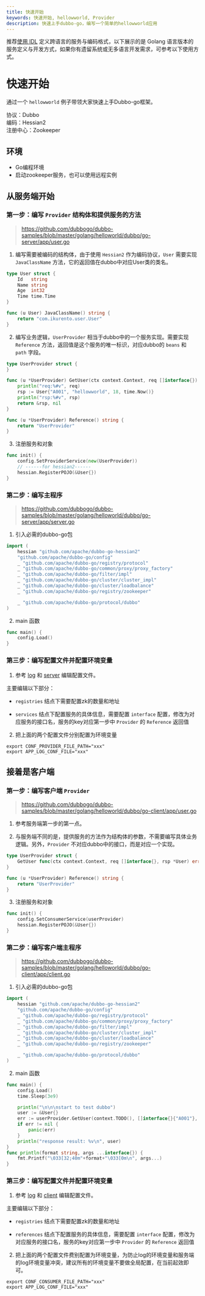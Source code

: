 ```yaml
---
title: 快速开始
keywords: 快速开始, hellowworld, Provider
description: 快速上手dubbo-go，编写一个简单的hellowworld应用
---
```


推荐[使用 IDL](../../../examples/quick-start) 定义跨语言的服务与编码格式，以下展示的是 Golang 语言版本的服务定义与开发方式，如果你有遗留系统或无多语言开发需求，可参考以下使用方式。

# 快速开始

通过一个 `hellowworld` 例子带领大家快速上手Dubbo-go框架。

协议：Dubbo     
编码：Hessian2  
注册中心：Zookeeper 

## 环境

* Go编程环境
* 启动zookeeper服务，也可以使用远程实例

## 从服务端开始

### 第一步：编写 `Provider` 结构体和提供服务的方法

> <https://github.com/dubbogo/dubbo-samples/blob/master/golang/helloworld/dubbo/go-server/app/user.go>

1. 编写需要被编码的结构体，由于使用 `Hessian2` 作为编码协议，`User` 需要实现 `JavaClassName` 方法，它的返回值在dubbo中对应User类的类名。

```go
type User struct {
	Id   string
	Name string
	Age  int32
	Time time.Time
}

func (u User) JavaClassName() string {
	return "com.ikurento.user.User"
}
```

2. 编写业务逻辑，`UserProvider` 相当于dubbo中的一个服务实现。需要实现 `Reference` 方法，返回值是这个服务的唯一标识，对应dubbo的 `beans` 和 `path` 字段。

```go
type UserProvider struct {
}

func (u *UserProvider) GetUser(ctx context.Context, req []interface{}) (*User, error) {
	println("req:%#v", req)
	rsp := User{"A001", "hellowworld", 18, time.Now()}
	println("rsp:%#v", rsp)
	return &rsp, nil
}

func (u *UserProvider) Reference() string {
	return "UserProvider"
}
```

3. 注册服务和对象

```go
func init() {
	config.SetProviderService(new(UserProvider))
	// ------for hessian2------
	hessian.RegisterPOJO(&User{})
}
```

### 第二步：编写主程序

> <https://github.com/dubbogo/dubbo-samples/blob/master/golang/helloworld/dubbo/go-server/app/server.go>

1. 引入必需的dubbo-go包

```go
import (
	hessian "github.com/apache/dubbo-go-hessian2"
	"github.com/apache/dubbo-go/config"
	_ "github.com/apache/dubbo-go/registry/protocol"
	_ "github.com/apache/dubbo-go/common/proxy/proxy_factory"
	_ "github.com/apache/dubbo-go/filter/impl"
	_ "github.com/apache/dubbo-go/cluster/cluster_impl"
	_ "github.com/apache/dubbo-go/cluster/loadbalance"
	_ "github.com/apache/dubbo-go/registry/zookeeper"

	_ "github.com/apache/dubbo-go/protocol/dubbo"
)

```

2. main 函数

```go
func main() {
	config.Load()
}
```

### 第三步：编写配置文件并配置环境变量

1. 参考 [log](https://github.com/dubbogo/dubbo-samples/blob/master/golang/helloworld/dubbo/go-server/profiles/release/log.yml) 和 [server](https://github.com/dubbogo/dubbo-samples/blob/master/golang/helloworld/dubbo/go-server/profiles/release/server.yml) 编辑配置文件。

主要编辑以下部分：

* `registries` 结点下需要配置zk的数量和地址

* `services` 结点下配置服务的具体信息，需要配置 `interface` 配置，修改为对应服务的接口名，服务的key对应第一步中 `Provider` 的 `Reference` 返回值

2. 把上面的两个配置文件分别配置为环境变量

```shell
export CONF_PROVIDER_FILE_PATH="xxx"
export APP_LOG_CONF_FILE="xxx"
```

## 接着是客户端

### 第一步：编写客户端 `Provider`

> <https://github.com/dubbogo/dubbo-samples/blob/master/golang/helloworld/dubbo/go-client/app/user.go>

1. 参考服务端第一步的第一点。

2. 与服务端不同的是，提供服务的方法作为结构体的参数，不需要编写具体业务逻辑。另外，`Provider` 不对应dubbo中的接口，而是对应一个实现。

```go
type UserProvider struct {
	GetUser func(ctx context.Context, req []interface{}, rsp *User) error
}

func (u *UserProvider) Reference() string {
	return "UserProvider"
}
```

3. 注册服务和对象

```go
func init() {
	config.SetConsumerService(userProvider)
	hessian.RegisterPOJO(&User{})
}
```

### 第二步：编写客户端主程序

> <https://github.com/dubbogo/dubbo-samples/blob/master/golang/helloworld/dubbo/go-client/app/client.go>

1. 引入必需的dubbo-go包

```go
import (
	hessian "github.com/apache/dubbo-go-hessian2"
	"github.com/apache/dubbo-go/config"
	_ "github.com/apache/dubbo-go/registry/protocol"
	_ "github.com/apache/dubbo-go/common/proxy/proxy_factory"
	_ "github.com/apache/dubbo-go/filter/impl"
	_ "github.com/apache/dubbo-go/cluster/cluster_impl"
	_ "github.com/apache/dubbo-go/cluster/loadbalance"
	_ "github.com/apache/dubbo-go/registry/zookeeper"

	_ "github.com/apache/dubbo-go/protocol/dubbo"
)
```

2. main 函数

```go
func main() {
	config.Load()
	time.Sleep(3e9)

	println("\n\n\nstart to test dubbo")
	user := &User{}
	err := userProvider.GetUser(context.TODO(), []interface{}{"A001"}, user)
	if err != nil {
		panic(err)
	}
	println("response result: %v\n", user)
}
func println(format string, args ...interface{}) {
	fmt.Printf("\033[32;40m"+format+"\033[0m\n", args...)
}
```

### 第三步：编写配置文件并配置环境变量

1. 参考 [log](https://github.com/dubbogo/dubbo-samples/blob/master/golang/helloworld/dubbo/go-client/profiles/release/log.yml) 和 [client](https://github.com/dubbogo/dubbo-samples/blob/master/golang/helloworld/dubbo/go-client/profiles/release/client.yml) 编辑配置文件。

主要编辑以下部分：

* `registries` 结点下需要配置zk的数量和地址

* `references` 结点下配置服务的具体信息，需要配置 `interface` 配置，修改为对应服务的接口名，服务的key对应第一步中 `Provider` 的 `Reference` 返回值

2. 把上面的两个配置文件费别配置为环境变量，为防止log的环境变量和服务端的log环境变量冲突，建议所有的环境变量不要做全局配置，在当前起效即可。

```shell
export CONF_CONSUMER_FILE_PATH="xxx"
export APP_LOG_CONF_FILE="xxx"
```
